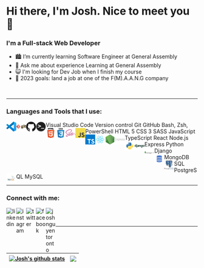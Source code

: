 # Hi there, I'm Josh. Nice to meet you 👋

### I'm a Full-stack Web Developer

- 🏙️ I’m currently learning Software Engineer at General Assembly
- 💬 Ask me about experience Learning at General Assembly
- 😺 I'm looking for Dev Job when I finish my course
- 🥰 2023 goals: land a job at one of the F(M).A.A.N.G company

<br />

---

### Languages and Tools that I use:

<img align="left" alt="visualstudio" width="26px" src="https://raw.githubusercontent.com/github/explore/80688e429a7d4ef2fca1e82350fe8e3517d3494d/topics/visual-studio-code/visual-studio-code.png" />
Visual Studio Code
<img align="left" alt="git" width="26px" src="https://raw.githubusercontent.com/github/explore/80688e429a7d4ef2fca1e82350fe8e3517d3494d/topics/git/git.png" />
Version control Git
<img align="left" alt="github" width="26px" src="https://raw.githubusercontent.com/github/explore/78df643247d429f6cc873026c0622819ad797942/topics/github/github.png" />
GitHub
<img align="left" alt="terminal" width="26px" src="https://raw.githubusercontent.com/github/explore/80688e429a7d4ef2fca1e82350fe8e3517d3494d/topics/terminal/terminal.png" />
Bash, Zsh, PowerShell
<img align="left" alt="html" width="26px" src="https://raw.githubusercontent.com/github/explore/80688e429a7d4ef2fca1e82350fe8e3517d3494d/topics/html/html.png" />
HTML 5
<img align="left" alt="css" width="26px" src="https://raw.githubusercontent.com/github/explore/80688e429a7d4ef2fca1e82350fe8e3517d3494d/topics/css/css.png" />
CSS 3
<img align="left" alt="sass" width="26px" src="https://raw.githubusercontent.com/github/explore/80688e429a7d4ef2fca1e82350fe8e3517d3494d/topics/sass/sass.png" />
SASS
<img align="left" alt="javascript" width="26px" src="https://raw.githubusercontent.com/github/explore/80688e429a7d4ef2fca1e82350fe8e3517d3494d/topics/javascript/javascript.png" />
JavaScript
<img align="left" alt="typescript" width="26px" src="https://raw.githubusercontent.com/github/explore/80688e429a7d4ef2fca1e82350fe8e3517d3494d/topics/typescript/typescript.png" />
TypeScript
<img align="left" alt="react" width="26px" src="https://raw.githubusercontent.com/github/explore/80688e429a7d4ef2fca1e82350fe8e3517d3494d/topics/react/react.png" />
React
<img align="left" alt="nodejs" width="26px" src="https://raw.githubusercontent.com/github/explore/80688e429a7d4ef2fca1e82350fe8e3517d3494d/topics/nodejs/nodejs.png" />
Node.js
<img align="left" alt="express" width="26px" src="https://raw.githubusercontent.com/github/explore/80688e429a7d4ef2fca1e82350fe8e3517d3494d/topics/express/express.png" />
Express
<img align="left" alt="python" width="26px" src="https://raw.githubusercontent.com/github/explore/80688e429a7d4ef2fca1e82350fe8e3517d3494d/topics/python/python.png" />
Python
<img align="left" alt="django" width="26px" src="https://raw.githubusercontent.com/github/explore/80688e429a7d4ef2fca1e82350fe8e3517d3494d/topics/django/django.png" />
Django
<img align="left" alt="mongodb" width="26px" src="https://raw.githubusercontent.com/github/explore/80688e429a7d4ef2fca1e82350fe8e3517d3494d/topics/mongodb/mongodb.png" />
MongoDB
<img align="left" alt="SQL" width="26px" src="https://raw.githubusercontent.com/github/explore/80688e429a7d4ef2fca1e82350fe8e3517d3494d/topics/sql/sql.png" />
SQL
<img align="left" alt="PostgreSQL" width="26px" src="https://raw.githubusercontent.com/docker-library/docs/01c12653951b2fe592c1f93a13b4e289ada0e3a1/postgres/logo.png" />
PostgreSQL
<img align="left" alt="MySQL" width="26px" src="https://raw.githubusercontent.com/github/explore/80688e429a7d4ef2fca1e82350fe8e3517d3494d/topics/mysql/mysql.png" />
MySQL

<br />

---

### Connect with me:

[<img align="left" alt="linkedin" width="26px" src="https://cdn.jsdelivr.net/npm/simple-icons@3.13.0/icons/linkedin.svg" />][linkedin]
[<img align="left" alt="instagram" width="26px" src="https://cdn.jsdelivr.net/npm/simple-icons@3.13.0/icons/instagram.svg" />][instagram]
[<img align="left" alt="twitter" width="26px" src="https://cdn.jsdelivr.net/npm/simple-icons@3.13.0/icons/twitter.svg" />][twitter]
[<img align="left" alt="facebook" width="26px" src="https://cdn.jsdelivr.net/npm/simple-icons@3.13.0/icons/facebook.svg" />][facebook]
[<img align="left" alt="joshnguyentoronto" width="26px" src="https://cdn.jsdelivr.net/npm/simple-icons@3.13.0/icons/javascript.svg" />][joshnguyentoronto]


<br />
<br />

---

| <a href="https://github.com/josh-normal/Josh-Checkers"><img align="center" src="https://github-readme-stats.vercel.app/api?username=josh-normal&show_icons=true&include_all_commits=true&theme=buefy&hide_border=true" alt="Josh's github stats" /></a> | <a href="https://github.com/josh-normal/Josh-Checkers"><img align="center" src="https://github-readme-stats.vercel.app/api/top-langs/?username=josh-normal&layout=compact&theme=buefy&hide_border=true" /></a> |
| ------------------------------------------------------------------------------------------------------------------------------------------------------------------------------------------------------------------------------------------------------- | -------------------------------------------------------------------------------------------------------------------------------------------------------------------------------------------------------------- |

[joshnguyentoronto]: https://www.joshnguyentoronto.com/
[linkedin]: https://www.linkedin.com/in/josh-nguyen-1120/
[instagram]: https://www.instagram.com/josh_nguyen_2000/
[twitter]: https://twitter.com/J0sh_0gi1w
[facebook]: https://www.facebook.com/josh.phuoc.nguyen/
